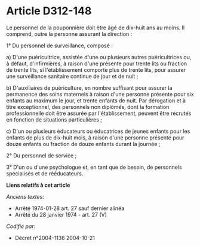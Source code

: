 # Article D312-148

Le personnel de la pouponnière doit être âgé de dix-huit ans au moins. Il comprend, outre la personne assurant la direction :

1° Du personnel de surveillance, composé :

a) D'une puéricultrice, assistée d'une ou plusieurs autres puéricultrices ou, à défaut, d'infirmières, à raison d'une
présente pour trente lits ou fraction de trente lits, si l'établissement comporte plus de trente lits, pour assurer une
surveillance sanitaire continue de jour et de nuit ;

b) D'auxiliaires de puériculture, en nombre suffisant pour assurer la permanence des soins maternels à raison d'une personne
présente pour six enfants au maximum le jour, et trente enfants de nuit. Par dérogation et à titre exceptionnel, des
personnels non diplômés, dont la formation professionnelle doit être assurée par l'établissement, peuvent être recrutés en
fonction de situations particulières ;

c) D'un ou plusieurs éducateurs ou éducatrices de jeunes enfants pour les enfants de plus de dix-huit mois, à raison d'une
personne présente pour douze enfants ou fraction de douze enfants durant la journée ;

2° Du personnel de service ;

3° D'un ou d'une psychologue et, en tant que de besoin, de personnels spécialisés et de rééducateurs.

**Liens relatifs à cet article**

_Anciens textes_:

  - Arrêté 1974-01-28 art. 27 sauf dernier alinéa
  - Arrêté du 28 janvier 1974 - art. 27 (V)

_Codifié par_:

  - Décret n°2004-1136 2004-10-21
